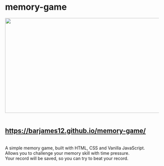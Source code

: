 # memory-game


<div align="center">
  <img width="600" height="310" src="https://user-images.githubusercontent.com/84085280/187908628-1b500316-a458-4bae-98f5-d3697807a425.gif">
</div>
</br>

## https://barjames12.github.io/memory-game/
</br>
A simple memory game, built with HTML, CSS and Vanilla JavaScript. </br>
Allows you to challenge your memory skill with time pressure. </br>
Your record will be saved, so you can try to beat your record. </br>
